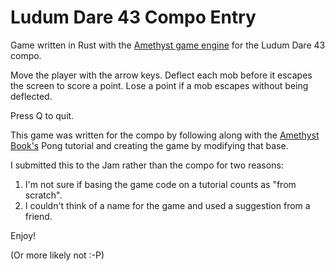 # Ludum Dare 43 Compo Entry

Game written in Rust with the [Amethyst game engine](https://jeorb.github.io/icfp2006/web/)
for the Ludum Dare 43 compo.

Move the player with the arrow keys.  Deflect each mob before it escapes the screen
to score a point.  Lose a point if a mob escapes without being deflected.

Press Q to quit.

This game was written for the compo by following along with the
[Amethyst Book's](https://www.amethyst.rs/book/latest/) Pong tutorial and creating the game by modifying that base.

I submitted this to the Jam rather than the compo for two reasons:
1. I'm not sure if basing the game code on a tutorial counts as "from scratch".
2. I couldn't think of a name for the game and used a suggestion from a friend.

Enjoy!

(Or more likely not :-P)
